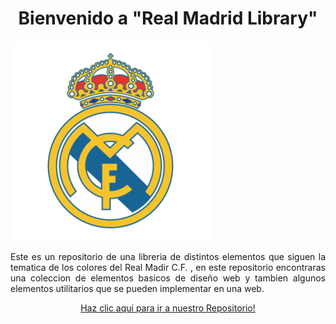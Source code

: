 <p>
<h1 align="center">Bienvenido a "Real Madrid Library"</h1>
</p>


  ![Frame 1cafe movie](https://raw.githubusercontent.com/NathanaelPerez/prueba/main/real-madrid-logo-png-6.png)


<p align="justify">
  Este es un repositorio de una libreria de distintos elementos que siguen la tematica de los colores del Real Madir C.F.  , en este repositorio encontraras una coleccion de elementos basicos de diseño web  y tambien algunos elementos utilitarios que se pueden implementar en una web.
</p>


<p align="center">
<a href="https://github.com/LuisCruz29/New_Bootstrap_Library.git" style="none">
Haz clic aqui para ir a nuestro Repositorio!
</a>
</p>

